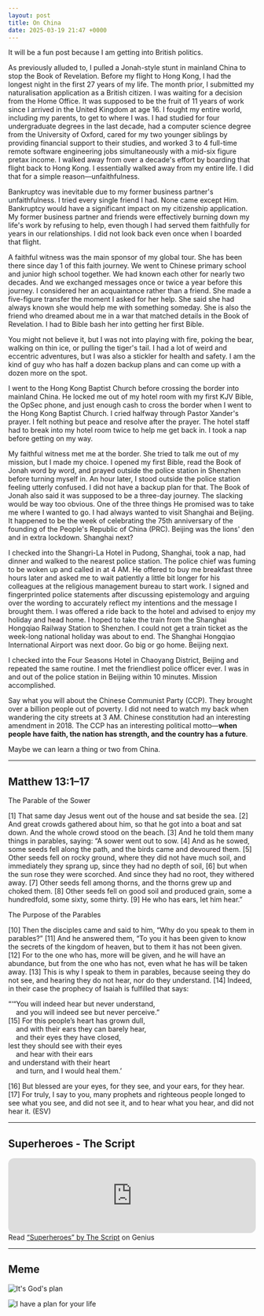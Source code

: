 ```yaml
---
layout: post
title: On China
date: 2025-03-19 21:47 +0000
---
```


It will be a fun post because I am getting into British politics.

As previously alluded to, I pulled a Jonah-style stunt in mainland China to stop the Book of Revelation. Before my flight to Hong Kong, I had the longest night in the first 27 years of my life. The month prior, I submitted my naturalisation application as a British citizen. I was waiting for a decision from the Home Office. It was supposed to be the fruit of 11 years of work since I arrived in the United Kingdom at age 16. I fought my entire world, including my parents, to get to where I was. I had studied for four undergraduate degrees in the last decade, had a computer science degree from the University of Oxford, cared for my two younger siblings by providing financial support to their studies, and worked 3 to 4 full-time remote software engineering jobs simultaneously with a mid-six figure pretax income. I walked away from over a decade's effort by boarding that flight back to Hong Kong. I essentially walked away from my entire life. I did that for a simple reason—unfaithfulness.

Bankruptcy was inevitable due to my former business partner's unfaithfulness. I tried every single friend I had. None came except Him. Bankruptcy would have a significant impact on my citizenship application. My former business partner and friends were effectively burning down my life's work by refusing to help, even though I had served them faithfully for years in our relationships. I did not look back even once when I boarded that flight.

A faithful witness was the main sponsor of my global tour. She has been there since day 1 of this faith journey. We went to Chinese primary school and junior high school together. We had known each other for nearly two decades. And we exchanged messages once or twice a year before this journey. I considered her an acquaintance rather than a friend. She made a five-figure transfer the moment I asked for her help. She said she had always known she would help me with something someday. She is also the friend who dreamed about me in a war that matched details in the Book of Revelation. I had to Bible bash her into getting her first Bible.

You might not believe it, but I was not into playing with fire, poking the bear, walking on thin ice, or pulling the tiger's tail. I had a lot of weird and eccentric adventures, but I was also a stickler for health and safety. I am the kind of guy who has half a dozen backup plans and can come up with a dozen more on the spot.

I went to the Hong Kong Baptist Church before crossing the border into mainland China. He locked me out of my hotel room with my first KJV Bible, the OpSec phone, and just enough cash to cross the border when I went to the Hong Kong Baptist Church. I cried halfway through Pastor Xander's prayer. I felt nothing but peace and resolve after the prayer. The hotel staff had to break into my hotel room twice to help me get back in. I took a nap before getting on my way.

My faithful witness met me at the border. She tried to talk me out of my mission, but I made my choice. I opened my first Bible, read the Book of Jonah word by word, and prayed outside the police station in Shenzhen before turning myself in. An hour later, I stood outside the police station feeling utterly confused. I did not have a backup plan for that. The Book of Jonah also said it was supposed to be a three-day journey. The slacking would be way too obvious. One of the three things He promised was to take me where I wanted to go. I had always wanted to visit Shanghai and Beijing. It happened to be the week of celebrating the 75th anniversary of the founding of the People's Republic of China (PRC). Beijing was the lions' den and in extra lockdown. Shanghai next?

I checked into the Shangri-La Hotel in Pudong, Shanghai, took a nap, had dinner and walked to the nearest police station. The police chief was fuming to be woken up and called in at 4 AM. He offered to buy me breakfast three hours later and asked me to wait patiently a little bit longer for his colleagues at the religious management bureau to start work. I signed and fingerprinted police statements after discussing epistemology and arguing over the wording to accurately reflect my intentions and the message I brought them. I was offered a ride back to the hotel and advised to enjoy my holiday and head home. I hoped to take the train from the Shanghai Hongqiao Railway Station to Shenzhen. I could not get a train ticket as the week-long national holiday was about to end. The Shanghai Hongqiao International Airport was next door. Go big or go home. Beijing next.

I checked into the Four Seasons Hotel in Chaoyang District, Beijing and repeated the same routine. I met the friendliest police officer ever. I was in and out of the police station in Beijing within 10 minutes. Mission accomplished.

Say what you will about the Chinese Communist Party (CCP). They brought over a billion people out of poverty. I did not need to watch my back when wandering the city streets at 3 AM. Chinese constitution had an interesting amendment in 2018. The CCP has an interesting political motto—**when people have faith, the nation has strength, and the country has a future**.

Maybe we can learn a thing or two from China.

---

## Matthew 13:1–17

The Parable of the Sower

[1] That same day Jesus went out of the house and sat beside the sea. [2] And great crowds gathered about him, so that he got into a boat and sat down. And the whole crowd stood on the beach. [3] And he told them many things in parables, saying: “A sower went out to sow. [4] And as he sowed, some seeds fell along the path, and the birds came and devoured them. [5] Other seeds fell on rocky ground, where they did not have much soil, and immediately they sprang up, since they had no depth of soil, [6] but when the sun rose they were scorched. And since they had no root, they withered away. [7] Other seeds fell among thorns, and the thorns grew up and choked them. [8] Other seeds fell on good soil and produced grain, some a hundredfold, some sixty, some thirty. [9] He who has ears, let him hear.”

The Purpose of the Parables

[10] Then the disciples came and said to him, “Why do you speak to them in parables?” [11] And he answered them, “To you it has been given to know the secrets of the kingdom of heaven, but to them it has not been given. [12] For to the one who has, more will be given, and he will have an abundance, but from the one who has not, even what he has will be taken away. [13] This is why I speak to them in parables, because seeing they do not see, and hearing they do not hear, nor do they understand. [14] Indeed, in their case the prophecy of Isaiah is fulfilled that says:

 “‘“You will indeed hear but never understand,  
  &nbsp;&nbsp;&nbsp;&nbsp;and you will indeed see but never perceive.”  
 [15] For this people’s heart has grown dull,  
  &nbsp;&nbsp;&nbsp;&nbsp;and with their ears they can barely hear,  
  &nbsp;&nbsp;&nbsp;&nbsp;and their eyes they have closed,  
 lest they should see with their eyes  
  &nbsp;&nbsp;&nbsp;&nbsp;and hear with their ears  
 and understand with their heart  
  &nbsp;&nbsp;&nbsp;&nbsp;and turn, and I would heal them.’  

 [16] But blessed are your eyes, for they see, and your ears, for they hear. [17] For truly, I say to you, many prophets and righteous people longed to see what you see, and did not see it, and to hear what you hear, and did not hear it. (ESV)

---

## Superheroes - The Script

<iframe style="border-radius:12px" src="https://open.spotify.com/embed/track/37sINbJZcFdHFAsVNsPq1i?utm_source=generator&theme=0" width="100%" height="152" frameBorder="0" allowfullscreen="" allow="autoplay; clipboard-write; encrypted-media; fullscreen; picture-in-picture" loading="lazy"></iframe>

<div id='rg_embed_link_480817' class='rg_embed_link' data-song-id='480817'>Read <a href='https://genius.com/The-script-superheroes-lyrics'>“Superheroes” by The Script</a> on Genius</div> <script crossorigin src='https://genius.com/songs/480817/embed.js'></script>

---

## Meme

![It's God's plan](/82b6ca6d0cb08245b20c5ac53cf12cc0.jpeg)

![I have a plan for your life](/aac8bec5655066611941c45e13ddc070.jpeg)
